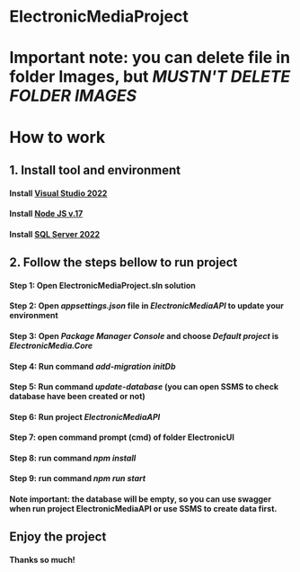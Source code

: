 # ElectronicMediaProject

# Important note: you can delete file in folder Images, but ***MUSTN'T DELETE FOLDER IMAGES***

# How to work

## 1. Install tool and environment

#### Install [Visual Studio 2022](https://visualstudio.microsoft.com/vs/) 

#### Install [Node JS v.17](https://nodejs.org/en/blog/release/v17.7.1)

#### Install [SQL Server 2022](https://www.microsoft.com/en-us/sql-server/sql-server-downloads)

## 2. Follow the steps bellow to run project

#### Step 1: Open ElectronicMediaProject.sln solution
#### Step 2: Open ***appsettings.json*** file in ***ElectronicMediaAPI*** to update your environment
#### Step 3: Open ***Package Manager Console*** and choose ***Default project*** is ***ElectronicMedia.Core***
#### Step 4: Run command ***add-migration initDb***
#### Step 5: Run command ***update-database*** (you can open SSMS to check database have been created or not)
#### Step 6: Run project ***ElectronicMediaAPI*** 
#### Step 7: open command prompt (cmd) of folder ElectronicUI
#### Step 8: run command ***npm install***
#### Step 9: run command ***npm run start***
#### Note important: the database will be empty, so you can use swagger when run project ElectronicMediaAPI or use SSMS to create data first.

## Enjoy the project

#### Thanks so much!
